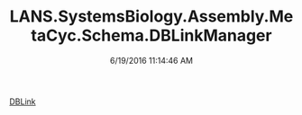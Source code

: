 ﻿---
title: LANS.SystemsBiology.Assembly.MetaCyc.Schema.DBLinkManager
date: 6/19/2016 11:14:46 AM
---

[DBLink](T-LANS.SystemsBiology.Assembly.MetaCyc.Schema.DBLinkManager.DBLink.html)
